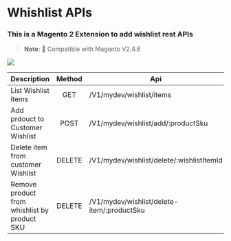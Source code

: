 # Whishlist APIs

### This is a Magento 2 Extension to add wishlist rest APIs

> __Note__: 🧬 Compatible with Magento V2.4.6


[![](https://img.shields.io/badge/API-yellow?style=for-the-badge)](https://docs.rs/crate/redant/latest)

| Description                                   |  Method  | Api                                         |
|:----------------------------------------------|:--------:|---------------------------------------------|
| List Wishlist items                           |   GET    | /V1/mydev/wishlist/items|
| Add prdouct to Customer Wishlist              |   POST   | /V1/mydev/wishlist/add/:productSku          |
| Delete item from customer Wishlist            |  DELETE  | /V1/mydev/wishlist/delete/:wishlistItemId   |
| Remove product from whishlist by product SKU  |  DELETE  |  /V1/mydev/wishlist/delete-item/:productSku |

